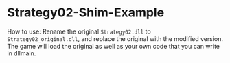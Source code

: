 # Strategy02-Shim-Example

How to use:
Rename the original `Strategy02.dll` to `Strategy02_original.dll`, and replace the original with the modified version. The game will load the original as well as your own code that you can write in dllmain.
